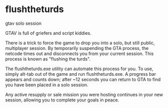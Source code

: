 # flushtheturds
gtav solo session


GTAV is full of griefers and script kiddies.

There is a trick to force the game to drop you into a solo, but still public, multiplayer session.
By temporarily suspending the GTA process, the netcode times out and disconnects you from your current session.
This process is known as "flushing the turds".

The flushtheturds.exe utility can automate this process for you.
To use, simply alt-tab out of the game and run flushtheturds.exe.
A progress bar appears and counts down;  after ~12 seconds you can return to GTA to find you have been placed in a solo session.

Any active resupply or sale mission you were hosting continues in your new session, allowing you to complete your goals in peace.
